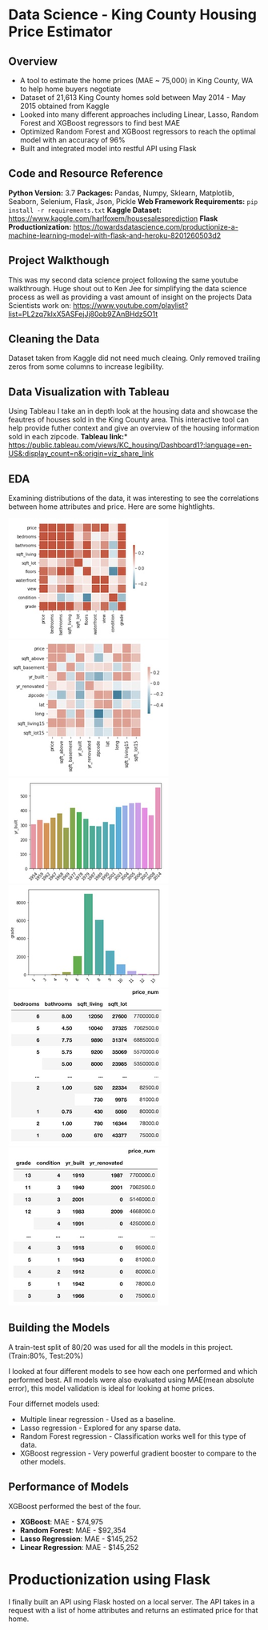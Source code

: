 # Data Science - King County Housing Price Estimator
## Overview
* A tool to estimate the home prices (MAE ~ 75,000) in King County, WA to help home buyers negotiate  
* Dataset of 21,613 King County homes sold between May 2014 - May 2015 obtained from Kaggle
* Looked into many different approaches including Linear, Lasso, Random Forest and XGBoost regressors to find best MAE
* Optimized Random Forest and XGBoost regressors to reach the optimal model with an accuracy of 96%
* Built and integrated model into restful API using Flask

## Code and Resource Reference
**Python Version:** 3.7
**Packages:** Pandas, Numpy, Sklearn, Matplotlib, Seaborn, Selenium, Flask, Json, Pickle
**Web Framework Requirements:** ```pip install -r requirements.txt```
**Kaggle Dataset:** https://www.kaggle.com/harlfoxem/housesalesprediction
**Flask Productionization:** https://towardsdatascience.com/productionize-a-machine-learning-model-with-flask-and-heroku-8201260503d2

## Project Walkthough
This was my second data science project following the same youtube walkthrough. Huge shout out to Ken Jee for simplifying the data science process as well as providing a vast amount of insight on the projects Data Scientists work on: https://www.youtube.com/playlist?list=PL2zq7klxX5ASFejJj80ob9ZAnBHdz5O1t

## Cleaning the Data
Dataset taken from Kaggle did not need much cleaing. Only removed trailing zeros from some columns to increase legibility.

## Data Visualization with Tableau
Using Tableau I take an in depth look at the housing data and showcase the feautres of houses sold in the King County area. This interactive tool can help provide futher context and give an overview of the housing information sold in each zipcode. 
**Tableau link:*** https://public.tableau.com/views/KC_housing/Dashboard1?:language=en-US&:display_count=n&:origin=viz_share_link

## EDA
Examining distributions of the data, it was interesting to see the correlations between home attributes and price. Here are some hightlights.

![](images/corr1.jpg) ![](images/corr2.jpg)
![](images/yr_built.jpg) ![](images/grade.jpg)
![](images/pivot1.jpg) ![](images/pivot2.jpg)

## Building the Models
A train-test split of 80/20 was used for all the models in this project. (Train:80%, Test:20%)

I looked at four different models to see how each one performed and which performed best. All models were also evaluated using MAE(mean absolute error), this model validation is ideal for looking at home prices.

Four differnet models used:
* Multiple linear regression - Used as a baseline.
* Lasso regression - Explored for any sparse data.
* Random Forest regression - Classification works well for this type of data.
* XGBoost regression - Very powerful gradient booster to compare to the other models.

## Performance of Models
XGBoost performed the best of the four.
* **XGBoost**: MAE - $74,975
* **Random Forest**: MAE - $92,354
* **Lasso Regression**: MAE - $145,252
* **Linear Regression**: MAE - $145,252

# Productionization using Flask
I finally built an API using Flask hosted on a local server. The API takes in a request with a list of home attributes and returns an estimated price for that home.
